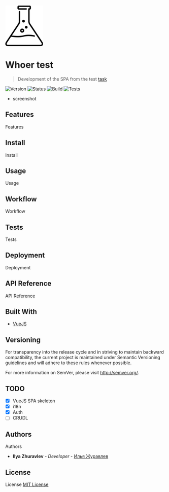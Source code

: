 ![Experiment](src/common/images/logo.png)
# Whoer test
> Development of the SPA from the test [task](https://test.whteam.net/task-front.txt)

![Version](https://img.shields.io/badge/version-0.0.1-brightgreen.svg?longCache=true&style=flat-square)
![Status](https://img.shields.io/badge/status-stable-brightgreen.svg?longCache=true&style=flat-square)
![Build](https://img.shields.io/badge/build-passing-brightgreen.svg?longCache=true&style=flat-square)
![Tests](https://img.shields.io/badge/tests-%E2%9C%94%200%20%7C%20%E2%9C%98%200-brightgreen.svg?longCache=true&style=flat-square)

* screenshot

## Features
Features

## Install

Install

## Usage
Usage

## Workflow
Workflow

## Tests
Tests

## Deployment
Deployment

## API Reference
API Reference

## Built With
- [VueJS](https://vuejs.org/)

## Versioning
For transparency into the release cycle and in striving to maintain backward compatibility, the current project is maintained under Semantic Versioning guidelines and will adhere to these rules whenever possible.

For more information on SemVer, please visit http://semver.org/.

## TODO
- [X] VueJS SPA skeleton
- [X] i18n
- [X] Auth
- [ ] CRUDL

## Authors
Authors
* **Ilya Zhuravlev** - *Developer* - [Илья Журавлев](https://vk.com/idev_dir)

## License
License [MIT License](http://http//opensource.org/licenses/mit-license.php)
